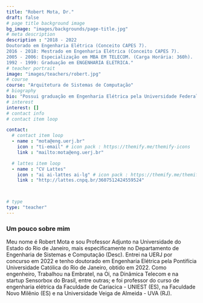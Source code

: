 ```yaml
---
title: "Robert Mota, Dr."
draft: false
# page title background image
bg_image: "images/backgrounds/page-title.jpg"
# meta description
description : "2018 - 2022
Doutorado em Engenharia Elétrica (Conceito CAPES 7). 
2016 - 2018: Mestrado em Engenharia Elétrica (Conceito CAPES 7).
2005 - 2006: Especialização em MBA EM TELECOM. (Carga Horária: 360h).
1992 - 1999: Graduação em ENGENHARIA ELETRICA."
# teacher portrait
image: "images/teachers/robert.jpg"
# course
course: "Arquitetura de Sistemas de Computação"
# biography
bio: "Possui graduação em Engenharia Elétrica pela Universidade Federal do Espírito Santo - UFES (1999), pós-graduação em redes de telecomunicações na Universidade de Vila Velha - UVV (2005), mestrado em Engenharia Elétrica pela Pontifícia Universidade Católica do Rio de Janeiro - PUC-Rio (2018); e doutorado em Engenharia Elétrica pela Pontifícia Universidade Católica do Rio de Janeiro - PUC-Rio (2022). Atualmente é professor adjunto da Universidade do Estado do Rio de Janeiro. Tem experiência na redes de telecomunicações e em desenvolvimento de hardware e software básico, atuando principalmente nos seguintes temas: redes de computadores, código corretor de erro e IoT. "
# interest
interest: []
# contact info
# contact item loop

contact:
  # contact item loop
  - name : "mota@eng.uerj.br"
    icon : "ti-email" # icon pack : https://themify.me/themify-icons
    link : "mailto:mota@eng.uerj.br"

  # lattes item loop
  - name : "CV Lattes"
    icon : "ai ai-lattes ai-lg" # icon pack : https://themify.me/themify-icons
    link : "http://lattes.cnpq.br/3607512424559524"



# type
type: "teacher"
---
```


### Um pouco sobre mim

Meu nome é Robert Mota e sou Professor Adjunto na Universidade do Estado do Rio de Janeiro, mais especificamente no Departamento de Engenharia de Sistemas e Computação (Desc). Entrei na UERJ por concurso em 2022 e tenho doutorado em Engenharia Elétrica pela Pontifícia Universidade Católica do Rio de Janeiro, obtido em 2022. Como engenheiro, Trabalhou na Embratel, na Oi, na Dinâmica Telecom e na startup Sensorbox do Brasil, entre outras; e foi professor do curso de engenharia elétrica da Faculdade de Cariacica - UNIEST (ES), na Faculdade Novo Milênio (ES) e na Universidade Veiga de Almeida - UVA (RJ).

